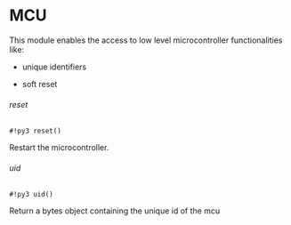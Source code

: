 # MCU

This module enables the access to low level microcontroller functionalities like:


* unique identifiers


* soft reset

###### reset

```#!py3 reset()```

Restart the microcontroller.

###### uid

```#!py3 uid()```

Return a bytes object containing the unique id of the mcu
<!--stackedit_data:
eyJoaXN0b3J5IjpbLTg0NDEzMDgxXX0=
-->